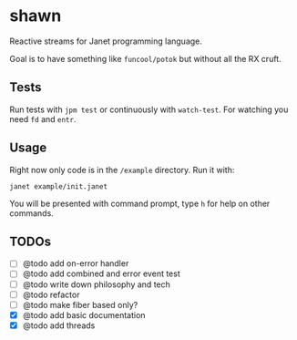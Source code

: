 # shawn

Reactive streams for Janet programming language.

Goal is to have something like `funcool/potok` but without all the RX cruft.

## Tests

Run tests with `jpm test` or continuously with `watch-test`. For watching you
need `fd` and `entr`.

## Usage

Right now only code is in the `/example` directory. Run it with:

```
janet example/init.janet
```

You will be presented with command prompt, type `h` for help on other commands.

## TODOs

- [ ] @todo add on-error handler
- [ ] @todo add combined and error event test
- [ ] @todo write down philosophy and tech
- [ ] @todo refactor
- [ ] @todo make fiber based only?
- [x] @todo add basic documentation
- [x] @todo add threads
